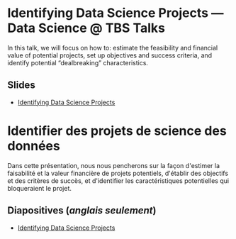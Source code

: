 # Identifying Data Science Projects &mdash; Data Science @ TBS Talks
In this talk, we will focus on how to: estimate the feasibility and financial value of potential projects, set up objectives and success criteria, and identify potential “dealbreaking” characteristics.

## Slides

* [Identifying Data Science Projects](https://github.com/tbs-sct-adsasd/data_science_talks-presentations_science_donnees/blob/master/identifying_ds_projects/Identifying_Data_Science_Projects.pptx?raw=true)

# Identifier des projets de science des données
Dans cette présentation, nous nous pencherons sur la façon d'estimer la faisabilité et la valeur financière de projets potentiels, d'établir des objectifs et des critères de succès, et d'identifier les caractéristiques potentielles qui bloqueraient le projet.

## Diapositives (*anglais seulement*)

* [Identifying Data Science Projects](https://github.com/tbs-sct-adsasd/data_science_talks-presentations_science_donnees/blob/master/identifying_ds_projects/Identifying_Data_Science_Projects.pptx?raw=true)
